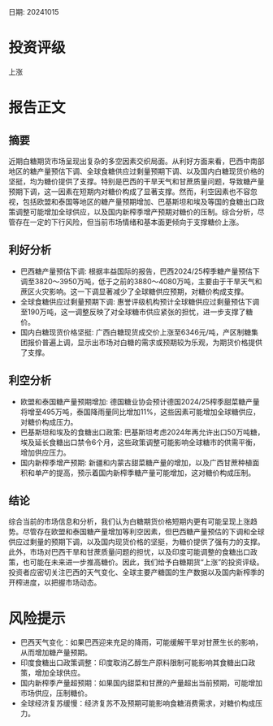 
日期: 20241015

# 投资评级

上涨

# 报告正文

## 摘要

近期白糖期货市场呈现出复杂的多空因素交织局面。从利好方面来看，巴西中南部地区的糖产量预估下调、全球食糖供应过剩量预期下调、以及国内白糖现货价格的坚挺，均为糖价提供了支撑。特别是巴西的干旱天气和甘蔗质量问题，导致糖产量预期下调，这一因素在短期内对糖价构成了显著支撑。然而，利空因素也不容忽视，包括欧盟和泰国等地区的糖产量预期增加、巴基斯坦和埃及等国的食糖出口政策调整可能增加全球供应，以及国内新榨季增产预期对糖价的压制。综合分析，尽管存在一定的下行风险，但当前市场情绪和基本面更倾向于支撑糖价上涨。

## 利好分析

* 巴西糖产量预估下调: 根据丰益国际的报告，巴西2024/25榨季糖产量预估下调至3820～3950万吨，低于之前的3880～4080万吨，主要由于干旱天气和蔗区火灾影响。这一下调显著减少了全球糖供应预期，对糖价构成支撑。
* 全球食糖供应过剩量预期下调: 惠誉评级机构预计全球糖供应过剩量预估下调至190万吨，这一调整反映了对全球糖市供应紧张的担忧，进一步支撑了糖价。
* 国内白糖现货价格坚挺: 广西白糖现货成交价上涨至6346元/吨，产区制糖集团报价普遍上调，显示出市场对白糖的需求或预期较为乐观，为期货价格提供了支撑。

## 利空分析

* 欧盟和泰国糖产量预期增加: 德国糖业协会预计德国2024/25榨季甜菜糖产量将增至495万吨，泰国降雨量同比增加11%，这些因素可能增加全球糖供应，对糖价构成压力。
* 巴基斯坦和埃及的食糖出口政策: 巴基斯坦考虑2024年再允许出口50万吨糖，埃及延长食糖出口禁令6个月，这些政策调整可能影响全球糖市的供需平衡，增加供应压力。
* 国内新榨季增产预期: 新疆和内蒙古甜菜糖产量的增加，以及广西甘蔗种植面积和单产的提高，预示着国内新榨季糖产量可能增加，这对糖价构成压制。

## 结论

综合当前的市场信息和分析，我们认为白糖期货价格短期内更有可能呈现上涨趋势。尽管存在欧盟和泰国糖产量增加等利空因素，但巴西糖产量预估的下调和全球供应过剩量的预期下调，以及国内现货价格的坚挺，为糖价提供了强有力的支撑。此外，市场对巴西干旱和甘蔗质量问题的担忧，以及印度可能调整的食糖出口政策，也可能在未来进一步推高糖价。因此，我们给予白糖期货“上涨”的投资评级。投资者应密切关注巴西的天气变化、全球主要产糖国的生产数据以及国内新榨季的开榨进度，以把握市场动态。

# 风险提示

* 巴西天气变化：如果巴西迎来充足的降雨，可能缓解干旱对甘蔗生长的影响，从而增加糖产量预期。
* 印度食糖出口政策调整：印度取消乙醇生产原料限制可能影响其食糖出口政策，增加全球供应。
* 国内新榨季产量超预期：如果国内甜菜和甘蔗的产量超出当前预期，可能增加市场供应，压制糖价。
* 全球经济复苏缓慢：经济复苏不及预期可能影响食糖消费需求，对糖价构成压力。
